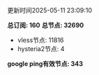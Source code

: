 更新时间2025-05-11 23:09:10

**总订阅: 160**
**总节点: 32690**
- vless节点: 11816
- hysteria2节点: 4

**google ping有效节点: 343**
